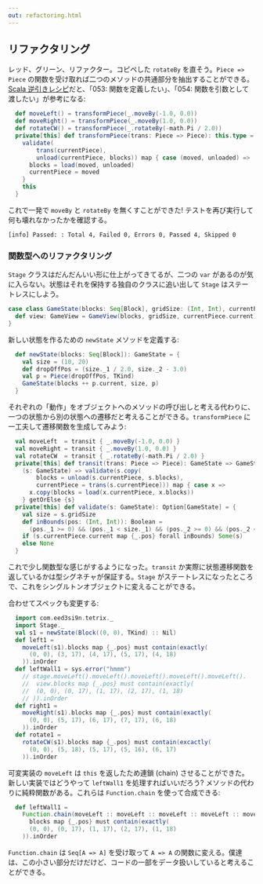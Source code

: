 ```yaml
---
out: refactoring.html
---
```


  [amazon]: http://www.amazon.co.jp/dp/4798125415

## リファクタリング

レッド、グリーン、リファクター。コピペした `rotateBy` を直そう。`Piece => Piece` の関数を受け取れば二つのメソッドの共通部分を抽出することができる。[Scala 逆引きレシピ][amazon]だと、「053: 関数を定義したい」、「054: 関数を引数として渡したい」が参考になる:

```scala
  def moveLeft() = transformPiece(_.moveBy(-1.0, 0.0))
  def moveRight() = transformPiece(_.moveBy(1.0, 0.0))
  def rotateCW() = transformPiece(_.rotateBy(-math.Pi / 2.0))
  private[this] def transformPiece(trans: Piece => Piece): this.type = {
    validate(
        trans(currentPiece),
        unload(currentPiece, blocks)) map { case (moved, unloaded) =>
      blocks = load(moved, unloaded)
      currentPiece = moved
    }
    this
  }
```

これで一発で `moveBy` と `rotateBy` を無くすことができた! テストを再び実行して何も壊れなかったかを確認する。

```
[info] Passed: : Total 4, Failed 0, Errors 0, Passed 4, Skipped 0
```

### 関数型へのリファクタリング

`Stage` クラスはだんだんいい形に仕上がってきてるが、二つの `var` があるのが気に入らない。状態はそれを保持する独自のクラスに追い出して `Stage` はステートレスにしよう。

```scala
case class GameState(blocks: Seq[Block], gridSize: (Int, Int), currentPiece: Piece) {
  def view: GameView = GameView(blocks, gridSize, currentPiece.current)
}
```

新しい状態を作るための `newState` メソッドを定義する:

```scala
  def newState(blocks: Seq[Block]): GameState = {
    val size = (10, 20)
    def dropOffPos = (size._1 / 2.0, size._2 - 3.0)
    val p = Piece(dropOffPos, TKind)
    GameState(blocks ++ p.current, size, p)
  }
```

それぞれの「動作」をオブジェクトへのメソッドの呼び出しと考える代わりに、一つの状態から別の状態への遷移だと考えることができる。`transformPiece` に一工夫して遷移関数を生成してみよう:

```scala
  val moveLeft  = transit { _.moveBy(-1.0, 0.0) }
  val moveRight = transit { _.moveBy(1.0, 0.0) }
  val rotateCW  = transit { _.rotateBy(-math.Pi / 2.0) }
  private[this] def transit(trans: Piece => Piece): GameState => GameState =
    (s: GameState) => validate(s.copy(
        blocks = unload(s.currentPiece, s.blocks),
        currentPiece = trans(s.currentPiece))) map { case x =>
      x.copy(blocks = load(x.currentPiece, x.blocks))
    } getOrElse {s}
  private[this] def validate(s: GameState): Option[GameState] = {
    val size = s.gridSize
    def inBounds(pos: (Int, Int)): Boolean =
      (pos._1 >= 0) && (pos._1 < size._1) && (pos._2 >= 0) && (pos._2 < size._2)
    if (s.currentPiece.current map {_.pos} forall inBounds) Some(s)
    else None
  }
```

これで少し関数型な感じがするようになった。`transit` か実際に状態遷移関数を返しているかは型シグネチャが保証する。`Stage` がステートレスになったところで、これをシングルトンオブジェクトに変えることができる。

合わせてスペックも変更する:

```scala
  import com.eed3si9n.tetrix._
  import Stage._
  val s1 = newState(Block((0, 0), TKind) :: Nil)
  def left1 =
    moveLeft(s1).blocks map {_.pos} must contain(exactly(
      (0, 0), (3, 17), (4, 17), (5, 17), (4, 18)
    )).inOrder
  def leftWall1 = sys.error("hmmm")
    // stage.moveLeft().moveLeft().moveLeft().moveLeft().moveLeft().
    //  view.blocks map {_.pos} must contain(exactly(
    //  (0, 0), (0, 17), (1, 17), (2, 17), (1, 18)
    // )).inOrder
  def right1 =
    moveRight(s1).blocks map {_.pos} must contain(exactly(
      (0, 0), (5, 17), (6, 17), (7, 17), (6, 18)
    )).inOrder
  def rotate1 =
    rotateCW(s1).blocks map {_.pos} must contain(excactly(
      (0, 0), (5, 18), (5, 17), (5, 16), (6, 17)
    )).inOrder
```

可変実装の `moveLeft` は `this` を返したため連鎖 (chain) させることができた。新しい実装ではどうやって `leftWall1` を処理すればいいだろう? メソッドの代わりに純粋関数がある。これらは `Function.chain` を使って合成できる:

```scala
  def leftWall1 =
    Function.chain(moveLeft :: moveLeft :: moveLeft :: moveLeft :: moveLeft :: Nil)(s1).
      blocks map {_.pos} must contain(exactly(
      (0, 0), (0, 17), (1, 17), (2, 17), (1, 18)
    )).inOrder
```

`Function.chain` は `Seq[A => A]` を受け取って `A => A` の関数に変える。僕達は、この小さい部分だけだけど、コードの一部をデータ扱いしていると考えることができる。

